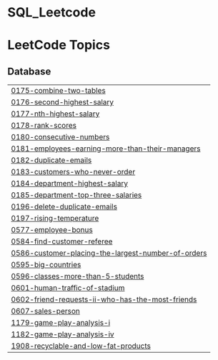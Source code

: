 # SQL_Leetcode
<!---LeetCode Topics Start-->
# LeetCode Topics
## Database
|  |
| ------- |
| [0175-combine-two-tables](https://github.com/vidhata0428/SQL_Leetcode/tree/master/0175-combine-two-tables) |
| [0176-second-highest-salary](https://github.com/vidhata0428/SQL_Leetcode/tree/master/0176-second-highest-salary) |
| [0177-nth-highest-salary](https://github.com/vidhata0428/SQL_Leetcode/tree/master/0177-nth-highest-salary) |
| [0178-rank-scores](https://github.com/vidhata0428/SQL_Leetcode/tree/master/0178-rank-scores) |
| [0180-consecutive-numbers](https://github.com/vidhata0428/SQL_Leetcode/tree/master/0180-consecutive-numbers) |
| [0181-employees-earning-more-than-their-managers](https://github.com/vidhata0428/SQL_Leetcode/tree/master/0181-employees-earning-more-than-their-managers) |
| [0182-duplicate-emails](https://github.com/vidhata0428/SQL_Leetcode/tree/master/0182-duplicate-emails) |
| [0183-customers-who-never-order](https://github.com/vidhata0428/SQL_Leetcode/tree/master/0183-customers-who-never-order) |
| [0184-department-highest-salary](https://github.com/vidhata0428/SQL_Leetcode/tree/master/0184-department-highest-salary) |
| [0185-department-top-three-salaries](https://github.com/vidhata0428/SQL_Leetcode/tree/master/0185-department-top-three-salaries) |
| [0196-delete-duplicate-emails](https://github.com/vidhata0428/SQL_Leetcode/tree/master/0196-delete-duplicate-emails) |
| [0197-rising-temperature](https://github.com/vidhata0428/SQL_Leetcode/tree/master/0197-rising-temperature) |
| [0577-employee-bonus](https://github.com/vidhata0428/SQL_Leetcode/tree/master/0577-employee-bonus) |
| [0584-find-customer-referee](https://github.com/vidhata0428/SQL_Leetcode/tree/master/0584-find-customer-referee) |
| [0586-customer-placing-the-largest-number-of-orders](https://github.com/vidhata0428/SQL_Leetcode/tree/master/0586-customer-placing-the-largest-number-of-orders) |
| [0595-big-countries](https://github.com/vidhata0428/SQL_Leetcode/tree/master/0595-big-countries) |
| [0596-classes-more-than-5-students](https://github.com/vidhata0428/SQL_Leetcode/tree/master/0596-classes-more-than-5-students) |
| [0601-human-traffic-of-stadium](https://github.com/vidhata0428/SQL_Leetcode/tree/master/0601-human-traffic-of-stadium) |
| [0602-friend-requests-ii-who-has-the-most-friends](https://github.com/vidhata0428/SQL_Leetcode/tree/master/0602-friend-requests-ii-who-has-the-most-friends) |
| [0607-sales-person](https://github.com/vidhata0428/SQL_Leetcode/tree/master/0607-sales-person) |
| [1179-game-play-analysis-i](https://github.com/vidhata0428/SQL_Leetcode/tree/master/1179-game-play-analysis-i) |
| [1182-game-play-analysis-iv](https://github.com/vidhata0428/SQL_Leetcode/tree/master/1182-game-play-analysis-iv) |
| [1908-recyclable-and-low-fat-products](https://github.com/vidhata0428/SQL_Leetcode/tree/master/1908-recyclable-and-low-fat-products) |
<!---LeetCode Topics End-->
